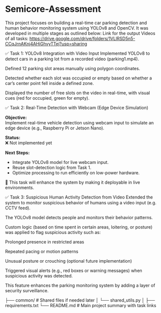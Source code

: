 # Semicore-Assessment
This project focuses on building a real-time car parking detection and human behavior monitoring system using YOLOv8 and OpenCV. It was developed in multiple stages as outlined below:
Link for the output Videos of all tasks: https://drive.google.com/drive/folders/1VLlRSD5n5-CCqJrnAKnj4AHiGhvyTTej?usp=sharing

✅ Task 1: YOLOv8 Integration with Video Input
Implemented YOLOv8 to detect cars in a parking lot from a recorded video (parking1.mp4).

Defined 12 parking slot areas manually using polygon coordinates.

Detected whether each slot was occupied or empty based on whether a car’s center point fell inside a defined zone.

Displayed the number of free slots on the video in real-time, with visual cues (red for occupied, green for empty).

✅ Task 2: Real-Time Detection with Webcam (Edge Device Simulation)


**Objective:**  
Implement real-time vehicle detection using webcam input to simulate an edge device (e.g., Raspberry Pi or Jetson Nano).

**Status:**  
❌ Not implemented yet

**Next Steps:**  
- Integrate YOLOv8 model for live webcam input.  
- Reuse slot-detection logic from Task 1.  
- Optimize processing to run efficiently on low-power hardware.

📌 This task will enhance the system by making it deployable in live environments.


✅ Task 3: Suspicious Human Activity Detection from Video
Extended the system to monitor suspicious behavior of humans using a video input (e.g. CCTV feed).

The YOLOv8 model detects people and monitors their behavior patterns.

Custom logic (based on time spent in certain areas, loitering, or posture) was applied to flag suspicious activity such as:

Prolonged presence in restricted areas

Repeated pacing or motion patterns

Unusual posture or crouching (optional future implementation)

Triggered visual alerts (e.g., red boxes or warning messages) when suspicious activity was detected.

This feature enhances the parking monitoring system by adding a layer of security surveillance.




├── common/                       # Shared files if needed later
│   └── shared_utils.py
│
├── requirements.txt
└── README.md                     # Main project summary with task links

